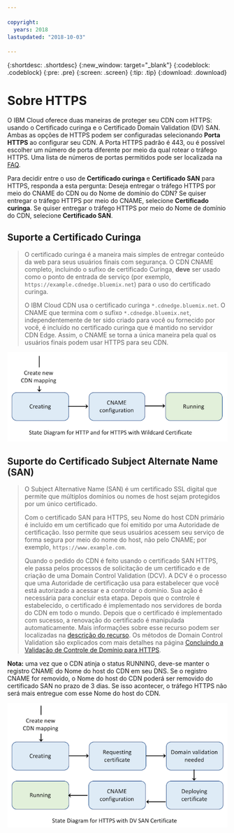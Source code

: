 ```yaml
---

copyright:
  years: 2018
lastupdated: "2018-10-03"

---
```


{:shortdesc: .shortdesc}
{:new_window: target="_blank"}
{:codeblock: .codeblock}
{:pre: .pre}
{:screen: .screen}
{:tip: .tip}
{:download: .download}

# Sobre HTTPS

O IBM Cloud oferece duas maneiras de proteger seu CDN com HTTPS: usando o Certificado curinga e o Certificado Domain Validation (DV) SAN. Ambas as opções de HTTPS podem ser configuradas selecionando **Porta HTTPS** ao configurar seu CDN. A Porta HTTPS padrão é 443, ou é possível escolher um número de porta diferente por meio da qual rotear o tráfego HTTPS. Uma lista de números de portas permitidos pode ser localizada na [FAQ](faqs.html#are-there-any-restrictions-on-what-http-and-https-port-numbers-are-allowed-for-akamai-).

Para decidir entre o uso de **Certificado curinga** e **Certificado SAN** para HTTPS, responda a esta pergunta: Deseja entregar o tráfego HTTPS por meio do CNAME do CDN ou do Nome de domínio do CDN? Se quiser entregar o tráfego HTTPS por meio do CNAME, selecione **Certificado curinga**. Se quiser entregar o tráfego HTTPS por meio do Nome de domínio do CDN, selecione **Certificado SAN**.

## Suporte a Certificado Curinga
>O certificado curinga é a maneira mais simples de entregar conteúdo da web para seus usuários finais com segurança. O CDN CNAME completo, incluindo o sufixo de certificado Curinga, **deve**
ser usado como o ponto de entrada de serviço (por exemplo, `https://example.cdnedge.bluemix.net`) para o uso do certificado curinga.
>
>O IBM Cloud CDN usa o certificado curinga `*.cdnedge.bluemix.net`. O CNAME que termina com o sufixo `*.cdnedge.bluemix.net`, independentemente de ter sido criado para você ou fornecido por você, é incluído no certificado curinga que é mantido no servidor CDN Edge. Assim, o CNAME se torna a única maneira pela qual os usuários finais podem usar HTTPS para seu CDN.

![Diagram for Http and Wildcard](images/state-diagram-wildcard.png)

## Suporte do Certificado Subject Alternate Name (SAN)

>O Subject Alternative Name (SAN) é um certificado SSL digital que permite que múltiplos domínios ou nomes de host sejam protegidos por um único certificado.
>
>Com o certificado SAN para HTTPS, seu Nome do host CDN primário é incluído em um certificado que foi
emitido por uma Autoridade de certificação. Isso permite que seus usuários acessem seu serviço
de forma segura por meio do nome do host, não pelo CNAME; por exemplo, `https://www.example.com`.
>
>Quando o pedido do CDN é feito usando o certificado SAN HTTPS, ele passa pelos processos de
solicitação de um certificado e de criação de uma Domain Control Validation (DCV). A DCV é o processo que uma
Autoridade de certificação usa para estabelecer que você está autorizado a acessar e a controlar o domínio. Sua ação é necessária para concluir esta etapa. Depois que o controle é estabelecido, o certificado é
implementado nos servidores de borda do CDN em todo o mundo. Depois que o certificado é implementado com sucesso, a
renovação do certificado é manipulada automaticamente. Mais informações sobre esse recurso podem ser
localizadas na [descrição do recurso](feature-descriptions.html#https-protocol-support). Os métodos de Domain Control Validation são explicados com mais detalhes na página
[Concluindo a Validação de Controle de
Domínio para HTTPS](how-to-https.html#initial-steps-to-domain-control-validation).

**Nota:** uma vez que o CDN atinja o status RUNNING, deve-se manter o registro CNAME do Nome do host do CDN em seu DNS. Se o registro CNAME for removido, o Nome do host do CDN poderá ser removido do certificado SAN no prazo de 3 dias. Se isso acontecer, o tráfego HTTPS não será mais entregue com esse Nome do host do CDN.

![Diagrama para o certificado HTTPS com SAN](images/state-diagram-san.png)
